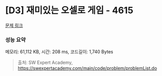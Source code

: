 # [D3] 재미있는 오셀로 게임 - 4615 

[문제 링크](https://swexpertacademy.com/main/code/problem/problemDetail.do?contestProbId=AWQmA4uK8ygDFAXj) 

### 성능 요약

메모리: 61,112 KB, 시간: 208 ms, 코드길이: 1,740 Bytes



> 출처: SW Expert Academy, https://swexpertacademy.com/main/code/problem/problemList.do